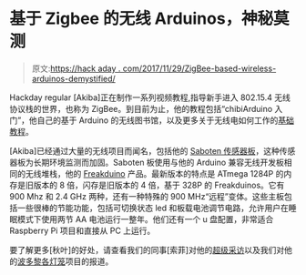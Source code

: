 # 基于 Zigbee 的无线 Arduinos，神秘莫测

> 原文:[https://hack aday . com/2017/11/29/ZigBee-based-wireless-arduinos-demystified/](https://hackaday.com/2017/11/29/zigbee-based-wireless-arduinos-demystified/)

Hackday regular [Akiba]正在制作一系列视频教程,指导新手进入 802.15.4 无线协议栈的世界，也称为 ZigBee。到目前为止，他的教程包括“chibiArduino 入门”，他自己的基于 Arduino 的无线图书馆，以及更多关于无线电如何工作的[基础教程](https://freaklabs.org/wireless-foundations-part-1-what-are-these-wave-thingies-anyhow/)。

[Akiba]已经通过大量的无线项目而闻名，包括他的 [Saboten 传感器板](https://hackaday.com/2015/10/05/sensor-net-makes-life-easier-for-rice-farmers/)，这种传感器板为长期环境监测而加固。Saboten 板使用与他的 Arduino 兼容无线开发板相同的无线堆栈，他的 [Freakduino](https://freaklabsstore.com/index.php?main_page=index&cPath=22) 产品。最新版本的特点是 ATmega 1284P 的内存是旧版本的 8 倍，闪存是旧版本的 4 倍，基于 328P 的 Freakduinos。它有 900 Mhz 和 2.4 GHz 两种，还有一种特殊的 900 MHz“远程”变体。这些主板包括一些很棒的节能功能，包括可切换状态 led 和板载电池调节电路，允许用户在睡眠模式下使用两节 AA 电池运行一整年。他们还有一个 u 盘配置，非常适合 Raspberry Pi 项目和直接从 PC 上运行。

要了解更多[秋叶]的好处，请查看我们的同事[索菲]对他的[超级采访](https://hackaday.com/2017/08/11/superconference-interview-akiba/)以及我们对他的[波多黎各灯笼](https://hackaday.com/2017/10/06/japanese-hackers-sending-solar-lanterns-to-puerto-rico/)项目的报道。